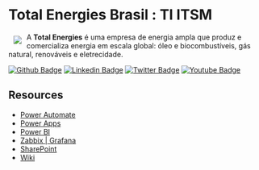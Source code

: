 # Total Energies Brasil : TI ITSM

<img src="https://totalenergies.com.br/sites/all/themes/custom/totalenergy_theme/logo.png" align="left" hspace="10" vspace="6">

A **Total Energies** é uma empresa de energia ampla que produz e comercializa energia em escala global: óleo e biocombustíveis, gás natural, renováveis e eletrecidade. 

[![Github Badge](https://img.shields.io/badge/-Github-000?style=flat-square&logo=Github&logoColor=white&link=https://github.com/fagnerpsantos)](https://github.com/ITTotalEnergies)
[![Linkedin Badge](https://img.shields.io/badge/-LinkedIn-blue?style=flat-square&logo=Linkedin&logoColor=white&link=https://www.linkedin.com/in/fagnerpsantos/)](https://www.linkedin.com/company/totalenergies/)
[![Twitter Badge](https://img.shields.io/badge/-Twitter-1ca0f1?style=flat-square&labelColor=1ca0f1&logo=twitter&logoColor=white&link=https://twitter.com/fagnerpsantos)](https://twitter.com/totalenergies/)
[![Youtube Badge](https://img.shields.io/badge/-YouTube-ff0000?style=flat-square&labelColor=ff0000&logo=youtube&logoColor=white&link=https://www.youtube.com/user/TreinaWeb)](https://www.youtube.com/channel/UCXb6BCVwc41CoxIpQdMogAA/featured)

## Resources

* [Power Automate](https://github.com/ITTotalEnergies/DEV_POWERAUTOMATE)
* [Power Apps](https://github.com/ITTotalEnergies/DEV_POWERAUTOMATE/edit/main/README.md)
* [Power BI](https://github.com/ITTotalEnergies/DEV_POWERAUTOMATE/edit/main/README.md)
* [Zabbix | Grafana](https://github.com/ITTotalEnergies/DEV_POWERAUTOMATE/edit/main/README.md)
* [SharePoint](https://github.com/ITTotalEnergies/DEV_POWERAUTOMATE/edit/main/README.md)
* [Wiki](https://github.com/ITTotalEnergies/DEV_POWERAUTOMATE/edit/main/README.md)

